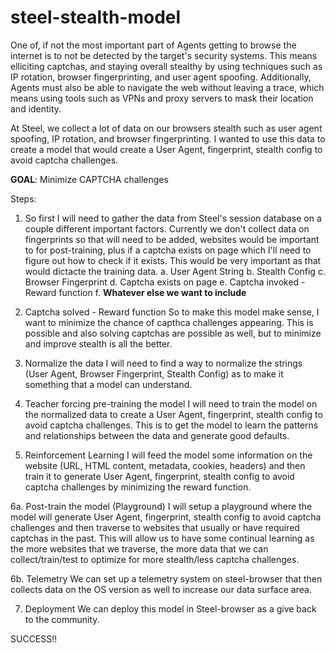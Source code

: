 # steel-stealth-model

One of, if not the most important part of Agents getting to browse the internet is to not be detected by the target's security systems. This means elliciting captchas, and staying overall stealthy by using techniques such as IP rotation, browser fingerprinting, and user agent spoofing. Additionally, Agents must also be able to navigate the web without leaving a trace, which means using tools such as VPNs and proxy servers to mask their location and identity.

At Steel, we collect a lot of data on our browsers stealth such as user agent spoofing, IP rotation, and browser fingerprinting. I wanted to use this data to create a model that would create a User Agent, fingerprint, stealth config to avoid captcha challenges.

**GOAL**: Minimize CAPTCHA challenges

Steps:
1. So first I will need to gather the data from Steel's session database on a couple different important factors. Currently we don't collect data on fingerprints so that will need to be added, websites would be important to for post-training, plus if a captcha exists on page which I'll need to figure out how to check if it exists. This would be very important as that would dictacte the training data.
  a. User Agent String
  b. Stealth Config
  c. Browser Fingerprint
  d. Captcha exists on page
  e. Captcha invoked - Reward function
  f. **Whatever else we want to include**

2. Captcha solved - Reward function
So to make this model make sense, I want to minimize the chance of capthca challenges appearing. This is possible and also solving captchas are possible as well, but to minimize and improve stealth is all the better.

3. Normalize the data
I will need to find a way to normalize the strings (User Agent, Browser Fingerprint, Stealth Config) as to make it something that a model can understand.

4. Teacher forcing pre-training the model
I will need to train the model on the normalized data to create a User Agent, fingerprint, stealth config to avoid captcha challenges. This is to get the model to learn the patterns and relationships between the data and generate good defaults.

5. Reinforcement Learning
I will feed the model some information on the website (URL, HTML content, metadata, cookies, headers) and then train it to generate User Agent, fingerprint, stealth config to avoid captcha challenges by minimizing the reward function.

6a. Post-train the model (Playground)
I will setup a playground where the model will generate User Agent, fingerprint, stealth config to avoid captcha challenges and then traverse to websites that usually or have required captchas in the past. This will allow us to have some continual learning as the more websites that we traverse, the more data that we can collect/train/test to optimize for more stealth/less captcha challenges.

6b. Telemetry
We can set up a telemetry system on steel-browser that then collects data on the OS version as well to increase our data surface area.

7. Deployment
We can deploy this model in Steel-browser as a give back to the community.

SUCCESS!!
